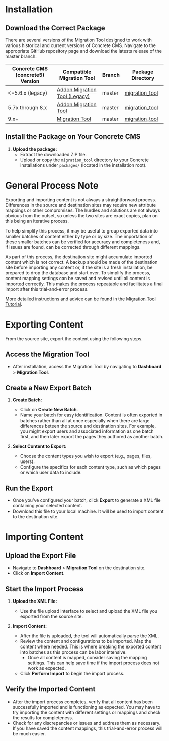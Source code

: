 # Installation

## Download the Correct Package

There are several versions of the Migration Tool designed to work with
various historical and current versions of Concrete CMS. Navigate to
the appropriate GitHub repository page and download the latests release of the master branch:

| Concrete CMS (concrete5) Version | Compatible Migration Tool                                                                   | Branch | Package Directory                                                                                                |
|----------------------------------|---------------------------------------------------------------------------------------------|--------|------------------------------------------------------------------------------------------------------------------|
| <=5.6.x (legacy)                 | [Addon Migration Tool (Legacy)](https://github.com/concretecms/addon_migration_tool_legacy) | master | [migration_tool](https://github.com/concretecms/addon_migration_tool_legacy/tree/master/packages/migration_tool) |
| 5.7x through 8.x                 | [Addon Migration Tool](https://github.com/concretecms/addon_migration_tool)                 | master | [migration_tool](https://github.com/concretecms/addon_migration_tool/tree/master/packages/migration_tool)        |
| 9.x+                             | [Migration Tool](https://github.com/concretecms/migration_tool)                             | master | [migration_tool](https://github.com/concretecms/migration_tool)                                                  |

## Install the Package on Your Concrete CMS

1. **Upload the package:**
   - Extract the downloaded ZIP file.
   - Upload or copy the `migration_tool` directory to your Concrete
     installations under `packages/` (located in the installation
     root).

# General Process Note

Exporting and importing content is not always a straightforward
process. Differences in the source and destination sites may require
new attribute mappings or other compromises. The hurdles and solutions
are not always obvious from the outset, so unless the two sites are
exact copies, plan on this being an iterative process. 

To help simplify this process, it may be useful to group exported data
into smaller batches of content either by type or by size. The
importation of these smaller batches can be verified for accuracy and
completeness and, if issues are found, can be corrected through
different mappings.

As part of this process, the destination site might accumulate
imported content which is not correct. A backup should be made of the
destination site before importing any content or, if the site is a
fresh installation, be prepared to drop the database and start
over. To simplify the process, content mapping settings can be saved
and revised until all content is imported correctly. This makes the
process repeatable and facilitates a final import after this
trial-and-error process.

More detailed instructions and advice can be found in the [Migration
Tool
Tutorial](https://documentation.concretecms.org/tutorials/using-concrete-migration-tool-addon).

# Exporting Content

From the source site, export the content using the following steps.

## Access the Migration Tool

- After installation, access the Migration Tool by navigating to
  **Dashboard** > **Migration Tool**.

## Create a New Export Batch

1. **Create Batch:**
   - Click on **Create New Batch**.
   - Name your batch for easy identification. Content is often
     exported in batches rather than all at once especially when there
     are large differences beteen the source and destination
     sites. For example, you might export users and associated
     information as one batch first, and then later export the pages
     they authored as another batch.

2. **Select Content to Export:**
   - Choose the content types you wish to export (e.g., pages, files, users).
   - Configure the specifics for each content type, such as which
     pages or which user data to include.

## Run the Export

- Once you’ve configured your batch, click **Export** to generate a
  XML file containing your selected content.
- Download this file to your local machine. It will be used to import
  content to the destination site.

# Importing Content

## Upload the Export File

- Navigate to **Dashboard** > **Migration Tool** on the destination site.
- Click on **Import Content**.

## Start the Import Process

1. **Upload the XML File:**
   - Use the file upload interface to select and upload the XML file
     you exported from the source site.

2. **Import Content:**
   - After the file is uploaded, the tool will automatically parse the XML.
   - Review the content and configurations to be imported. Map the
     content where needed. This is where breaking the exported content
     into batches as this process can be labor intensive. 
     - Once all content is mapped, consider saving the mapping
       settings. This can help save time if the import process does
       not work as expected. 
   - Click **Perform Import** to begin the import process.

## Verify the Imported Content

- After the import process completes, verify that all content has been
  successfully imported and is functioning as expected. You may have
  to try importing the content with different settings or mappings and
  check the results for completeness.
- Check for any discrepancies or issues and address them as
  necessary. If you have saved the content mappings, this
  trial-and-error process will be much easier.
